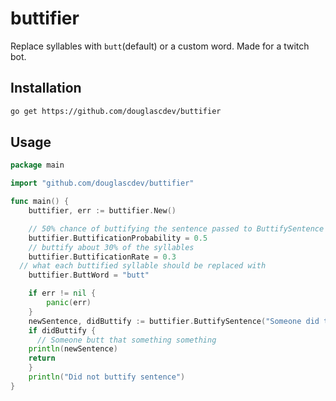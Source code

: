 # buttifier
Replace syllables with `butt`(default) or a custom word. Made for a twitch bot.

## Installation

```bash
go get https://github.com/douglascdev/buttifier
```

## Usage

```go
package main

import "github.com/douglascdev/buttifier"

func main() {
	buttifier, err := buttifier.New()

	// 50% chance of buttifying the sentence passed to ButtifySentence
	buttifier.ButtificationProbability = 0.5
	// buttify about 30% of the syllables
	buttifier.ButtificationRate = 0.3
  // what each buttified syllable should be replaced with
	buttifier.ButtWord = "butt"

	if err != nil {
		panic(err)
	}
	newSentence, didButtify := buttifier.ButtifySentence("Someone did that something something")
	if didButtify {
	  // Someone butt that something something
    println(newSentence)
    return 
	}
	println("Did not buttify sentence")
}
```
